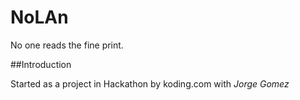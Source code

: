 NoLAn
=====

No one reads the fine print.

##Introduction

Started as a project in Hackathon by koding.com with <i href="www.google.com">Jorge Gomez</i>
